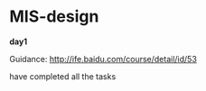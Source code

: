 # MIS-design

**day1**

Guidance: http://ife.baidu.com/course/detail/id/53

have completed all the tasks
